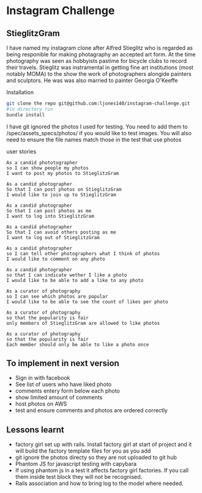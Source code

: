 Instagram Challenge
===================

StieglitzGram
-------------

I have named my instagram clone after Alfred Stieglitz who is regarded as being  responible for making photagraphy an accepted art form.
At the time photography was seen as hobbyists pastime for bicycle clubs to record their travels. Stieglitz was instramental in getting fine art institutions (most notably MOMA) to the show the work of photographers alongide painters and sculptors.  He was was also married to painter Georgia O'Keeffe

Installation


```sh
git clone the repo git@github.com:ljones140/instagram-challenge.git
#in directory run
bundle install
```

I have git ignored the photos I used for testing. You need to add them to /spec/assets_specs/photos/ if you would like to test images. You will also need to ensure the file names match those in the test that use photos

user stories

```
As a candid phototographer
so I can show people my photos
I want to post my photos to StieglitzGram

As a candid photographer
So that I can post photos on StieglitzGram
I would like to join up to StieglitzGram

As a candid photographer
So that I can post photos as me
I want to log into StieglitzGram

As a candid photographer
So that I can avoid others posting as me
I want to log out of StieglitzGram

As a candid photographer
so I can tell other photographers what I think of photos
I would like to comment on any photo

As a candid photographer
so that I can indicate wether I like a photo
I would like to be able to add a like to any photo

As a curator of photography
so I can see which photos are popular
I would like to be able to see the count of likes per photo

As a curator of photography
so that the popularity is fair
only members of StieglitzGram are allowed to like photos

As a curator of photography
so that the popularity is fair
Each member should only be able to like a photo once

```
To implement in next version
----------

* Sign in with facebook
* See list of users who have liked photo
* comments entery form below each photo
* show limited amount of comments
* host photos on AWS
* test and ensure comments and photos are ordered correctly

Lessons learnt
--------------

* factory girl set up with rails. Install factory girl at start of project and it will build the factory template files for you as you add
* git ignore the photos directy so they are not uploaded to git hub
* Phantom JS for javascript testing with capybara
* If using phantom js in a test it affects factory girl factories. If you call them inside test block they will not be recognised.
* Rails association and how to bring log to the model where needed.




